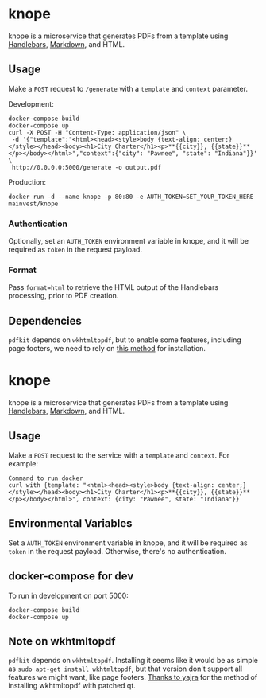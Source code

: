 # knope
knope is a microservice that generates PDFs from a template using [Handlebars](https://github.com/wycats/handlebars.js), [Markdown](https://github.com/Python-Markdown/markdown), and HTML.

## Usage
Make a `POST` request to `/generate` with a `template` and `context` parameter.

Development:
```
docker-compose build
docker-compose up
curl -X POST -H "Content-Type: application/json" \
 -d '{"template":"<html><head><style>body {text-align: center;}</style></head><body><h1>City Charter</h1><p>**{{city}}, {{state}}**</p></body></html>","context":{"city": "Pawnee", "state": "Indiana"}}' \
 http://0.0.0.0:5000/generate -o output.pdf
```

Production:
```
docker run -d --name knope -p 80:80 -e AUTH_TOKEN=SET_YOUR_TOKEN_HERE mainvest/knope
```

### Authentication

Optionally, set an `AUTH_TOKEN` environment variable in knope, and it will be required as `token` in the request payload.

### Format

Pass `format=html` to retrieve the HTML output of the Handlebars processing, prior to PDF creation.

## Dependencies

`pdfkit` depends on `wkhtmltopdf`, but to enable some features, including page footers, we need to rely on [this method](https://gist.github.com/yajra/80ae402e2084191cd1f6e17fa581320e) for installation.
# knope
knope is a microservice that generates PDFs from a template using [Handlebars](https://github.com/wycats/handlebars.js), [Markdown](https://github.com/Python-Markdown/markdown), and HTML.

## Usage
Make a `POST` request to the service with a `template` and `context`. For example:
```
Command to run docker
curl with {template: "<html><head><style>body {text-align: center;}</style></head><body><h1>City Charter</h1><p>**{{city}}, {{state}}**</p></body></html>", context: {city: "Pawnee", state: "Indiana"}}
```

## Environmental Variables

Set a `AUTH_TOKEN` environment variable in knope, and it will be required as `token` in the request payload. Otherwise, there's no authentication.

## docker-compose for dev

To run in development on port 5000:
```
docker-compose build
docker-compose up
```

## Note on wkhtmltopdf

`pdfkit` depends on `wkhtmltopdf`. Installing it seems like it would be as simple as `sudo apt-get install wkhtmltopdf`, but that version don't support all features we might want, like page footers. [Thanks to yajra](https://gist.github.com/yajra/80ae402e2084191cd1f6e17fa581320e) for the method of installing wkhtmltopdf with patched qt.
